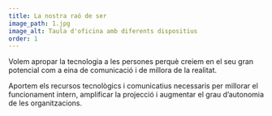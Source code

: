 ```yaml
---
title: La nostra raó de ser
image_path: 1.jpg
image_alt: Taula d'oficina amb diferents dispositius
order: 1
---
```

Volem apropar la tecnologia a les persones perquè creiem en el seu gran potencial com a eina de comunicació i de millora de la realitat.

Aportem els recursos tecnològics i comunicatius necessaris per millorar el funcionament intern, amplificar la projecció i augmentar el grau d’autonomia de les organitzacions.
